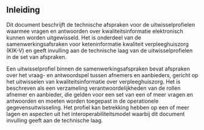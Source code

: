 ## Inleiding

Dit document beschrijft de technische afspraken voor de uitwisselprofielen waarmee vragen en antwoorden over kwaliteitsinformatie elektronisch kunnen worden uitgewisseld. Het is onderdeel van de samenwerkingsafsraken voor keteninformatie kwaliteit verpleeghuiszorg (KIK-V) en geeft invulling aan de technische laag van de uitwisselprofielen in de set van afspraken.

Een uitwisselprofiel binnen de samenwerkingsafspraken bevat afspraken over het vraag- en antwoordspel tussen afnemers en aanbieders, gericht op het uitwisselen van kwaliteitsinformatie over verpleeghuiszorg. Het is beschreven als een verzameling verantwoordelijkheden van de rollen afnemer en aanbieder, die gelden voor een set van een of meer vragen en antwoorden en moeten worden toegepast in de operationele gegevensuitwisseling. Het profiel kan betrekking hebben op een of meer lagen en aspecten uit het interoperabiliteitsmodel waarbij dit document invulling geeft aan de technische laag. 

